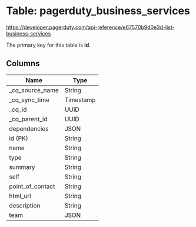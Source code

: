 # Table: pagerduty_business_services

https://developer.pagerduty.com/api-reference/e67570b9d0e3d-list-business-services

The primary key for this table is **id**.



## Columns
| Name          | Type          |
| ------------- | ------------- |
|_cq_source_name|String|
|_cq_sync_time|Timestamp|
|_cq_id|UUID|
|_cq_parent_id|UUID|
|dependencies|JSON|
|id (PK)|String|
|name|String|
|type|String|
|summary|String|
|self|String|
|point_of_contact|String|
|html_url|String|
|description|String|
|team|JSON|